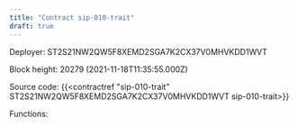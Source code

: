 ```yaml
---
title: "Contract sip-010-trait"
draft: true
---
```

Deployer: ST2S21NW2QW5F8XEMD2SGA7K2CX37V0MHVKDD1WVT


 



Block height: 20279 (2021-11-18T11:35:55.000Z)

Source code: {{<contractref "sip-010-trait" ST2S21NW2QW5F8XEMD2SGA7K2CX37V0MHVKDD1WVT sip-010-trait>}}

Functions:


